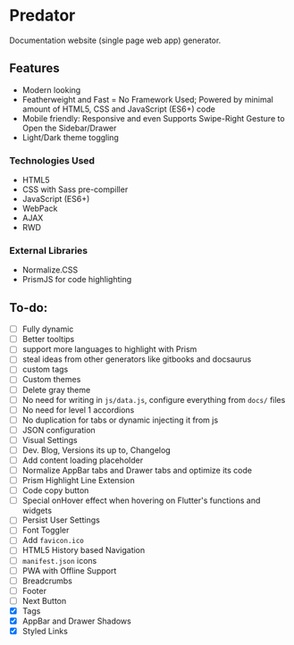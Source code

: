 # Predator
Documentation website (single page web app) generator.   

## Features
- Modern looking
- Featherweight and Fast = No Framework Used; Powered by minimal amount of HTML5, CSS and JavaScript (ES6+) code
- Mobile friendly: Responsive and even Supports Swipe-Right Gesture to Open the Sidebar/Drawer
- Light/Dark theme toggling

### Technologies Used
- HTML5
- CSS with Sass pre-compiller
- JavaScript (ES6+)
- WebPack
- AJAX
- RWD

### External Libraries
- Normalize.CSS
- PrismJS for code highlighting

## To-do:
- [ ] Fully dynamic
- [ ] Better tooltips
- [ ] support more languages to highlight with Prism
- [ ] steal ideas from other generators like gitbooks and docsaurus
- [ ] custom tags
- [ ] Custom themes
- [ ] Delete gray theme
- [ ] No need for writing in `js/data.js`, configure everything from `docs/` files
- [ ] No need for level 1 accordions
- [ ] No duplication for tabs or dynamic injecting it from js
- [ ] JSON configuration
- [ ] Visual Settings
- [ ] Dev. Blog, Versions its up to, Changelog
- [ ] Add content loading placeholder
- [ ] Normalize AppBar tabs and Drawer tabs and optimize its code
- [ ] Prism Highlight Line Extension
- [ ] Code copy button
- [ ] Special onHover effect when hovering on Flutter's functions and widgets
- [ ] Persist User Settings
- [ ] Font Toggler
- [ ] Add `favicon.ico`
- [ ] HTML5 History based Navigation
- [ ] `manifest.json` icons
- [ ] PWA with Offline Support
- [ ] Breadcrumbs
- [ ] Footer
- [ ] Next Button
- [x] Tags
- [x] AppBar and Drawer Shadows
- [x] Styled Links
